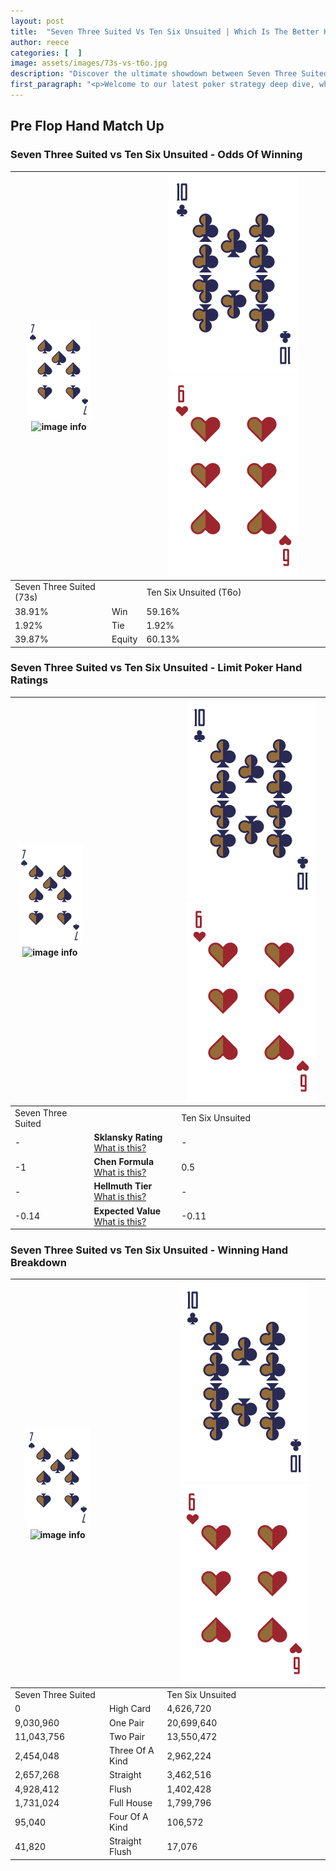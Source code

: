 ```yaml
---
layout: post
title:  "Seven Three Suited Vs Ten Six Unsuited | Which Is The Better Hand In Poker? A Complete Guide"
author: reece
categories: [  ]
image: assets/images/73s-vs-t6o.jpg
description: "Discover the ultimate showdown between Seven Three Suited and Ten Six Unsuited in poker! Uncover the odds, strategies, and scenarios where one hand triumphs over the other. Get ready to up your poker game with this thrilling analysis."
first_paragraph: "<p>Welcome to our latest poker strategy deep dive, where we're pitting two distinct hands against each other in a high-stakes showdown: Seven Three Suited vs Ten Six Unsuited.</p><p>In the dynamic world of poker, every decision counts, and knowing which hand holds the upper hand is key to your success at the table.</p><p>In this article, we'll dissect these two hands, explore the scenarios where one dominates the other, and equip you with the knowledge to make strategic choices that can tip the odds in your favor.</p><p>Get ready to unravel the intriguing dynamics of these poker hands and elevate your game to new heights.</p>"
---
```




[comment]: # (sp0)

## Pre Flop Hand Match Up

<div class="table hand-ratings" markdown="1"> 



### Seven Three Suited vs Ten Six Unsuited - Odds Of Winning


    
| ![image info](assets/images/hand1/7.png) ![image info](assets/images/hand1/3s.png) |  | ![image info](assets/images/hand2/T.png) ![image info](assets/images/hand2/6o.png) |
| -------- | -------- | -------- |
| Seven Three Suited (73s) |  | Ten Six Unsuited (T6o) |
| 38.91% | Win | 59.16% |
| 1.92% | Tie | 1.92% |
| 39.87% | Equity | 60.13% |




[comment]: # (sp1)



### Seven Three Suited vs Ten Six Unsuited - Limit Poker Hand Ratings


    
| ![image info](assets/images/hand1/7.png) ![image info](assets/images/hand1/3s.png) |  | ![image info](assets/images/hand2/T.png) ![image info](assets/images/hand2/6o.png) |
| -------- | -------- | -------- |
| Seven Three Suited |  | Ten Six Unsuited |
| - | **Sklansky Rating** [What is this?](/sklansky-rating-explained) | - |
| -1 | **Chen Formula** [What is this?](/chen-formula-explained) | 0.5 |
| - | **Hellmuth Tier** [What is this?](/Hellmuth-tier-explained) | - |
| -0.14 | **Expected Value** [What is this?](/expected-value-explained) | -0.11 |




[comment]: # (sp2)



### Seven Three Suited vs Ten Six Unsuited - Winning Hand Breakdown


    
| ![image info](assets/images/hand1/7.png) ![image info](assets/images/hand1/3s.png) |  | ![image info](assets/images/hand2/T.png) ![image info](assets/images/hand2/6o.png) |
| -------- | -------- | -------- |
| Seven Three Suited |  | Ten Six Unsuited |
| 0 | High Card | 4,626,720 |
| 9,030,960 | One Pair | 20,699,640 |
| 11,043,756 | Two Pair | 13,550,472 |
| 2,454,048 | Three Of A Kind | 2,962,224 |
| 2,657,268 | Straight | 3,462,516 |
| 4,928,412 | Flush | 1,402,428 |
| 1,731,024 | Full House | 1,799,796 |
| 95,040 | Four Of A Kind | 106,572 |
| 41,820 | Straight Flush | 17,076 |




[comment]: # (sp3)



</div>

[comment]: # (sp4)



[comment]: # (sp5)


